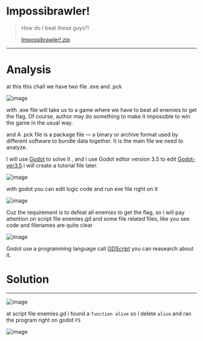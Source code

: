 # Impossibrawler!
>How do I beat these guys?!
>
>[Impossibrawler!.zip](https://github.com/user-attachments/files/20615703/Impossibrawler.zip)

---

# Analysis

at this this chall we have two file .exe and .pck

![image](https://github.com/user-attachments/assets/cd7a32ad-b737-4582-8d38-3b4c53860c81)


with .exe file will take us to a game where we have to beat all enemies to get the flag. Of course, author may do something to make it impossible to win the game in the usual way.

and A .pck file is a package file — a binary or archive format used by different software to bundle data together. It is the main file we need to analyze.

I will use [Godot](https://godotengine.org/) to solve it , and I use Godot editor version 3.5 to edit   [Godot-ver3.5](https://godotengine.org/download/3.x/windows/)  i will create a tutorial file later.

![image](https://github.com/user-attachments/assets/4cfe4197-62b1-4f96-a3a5-4b29d51f83ca)

with godot you can edit logic code and run exe file right on it 

![image](https://github.com/user-attachments/assets/db79f44a-88e0-489c-853b-b43d686207f1)

Cuz the requirement is to defeat all enemies to get the flag, so i will pay attention on script file enemies.gd and some file related files, like you see code and filenames are quite clear

![image](https://github.com/user-attachments/assets/3d94e2da-ac2e-4552-9219-01af76afe7c2)

Godot use a programming language call [GDScript](https://docs.godotengine.org/en/stable/tutorials/scripting/gdscript/gdscript_basics.html)  you can reasearch about it.

# Solution
---

![image](https://github.com/user-attachments/assets/d6c72328-cabe-41b1-8402-3b090dcd54f6)

at script file enemies.gd i found a `function alive` so i delete `alive` and ran the program right on godot `F5`

![image](https://github.com/user-attachments/assets/32631445-0cb1-4c57-961b-281aa52c8cb0)







